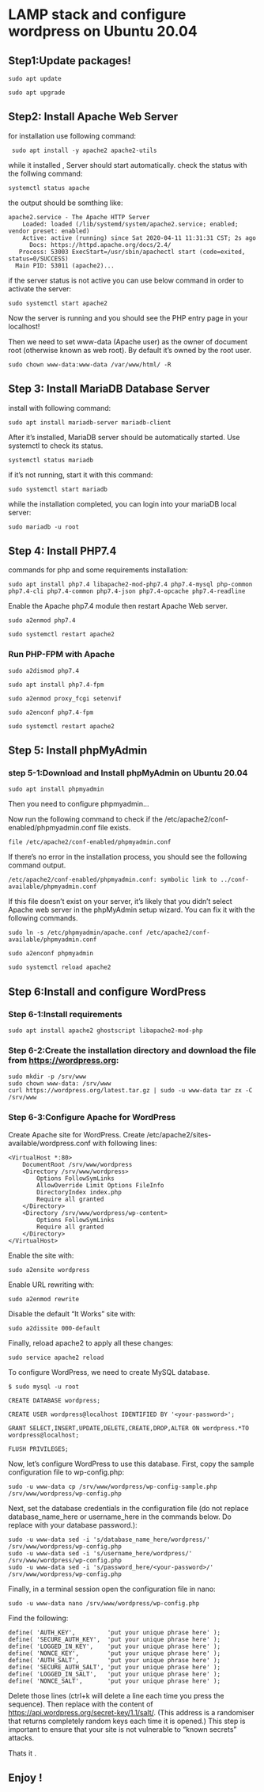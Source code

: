 
# LAMP stack and configure wordpress on Ubuntu 20.04  



## Step1:Update packages!

```
sudo apt update

sudo apt upgrade
```





## Step2: Install Apache Web Server
for installation use following command:
```
 sudo apt install -y apache2 apache2-utils
 ```
 
 while it installed , Server should start automatically.
 check the status with the follwing command:
 ```
 systemctl status apache
 ```

 the output should be somthing like:
 ```
 apache2.service - The Apache HTTP Server
     Loaded: loaded (/lib/systemd/system/apache2.service; enabled; vendor preset: enabled)
     Active: active (running) since Sat 2020-04-11 11:31:31 CST; 2s ago
       Docs: https://httpd.apache.org/docs/2.4/
    Process: 53003 ExecStart=/usr/sbin/apachectl start (code=exited, status=0/SUCCESS)
   Main PID: 53011 (apache2)...
 ```

 if the server status is not active you can use below command in order to activate the server:
 ```
 sudo systemctl start apache2
 ```

 Now the server is running and you should see the PHP entry page in your localhost!
 
 Then we need to set www-data (Apache user) as the owner of document root (otherwise known as web root). By default it’s owned by the root user.

 ```
 sudo chown www-data:www-data /var/www/html/ -R
 ```

## Step 3: Install MariaDB Database Server

install with following command:
```
sudo apt install mariadb-server mariadb-client

```
After it’s installed, MariaDB server should be automatically started. Use systemctl to check its status.
```
systemctl status mariadb
```

if it’s not running, start it with this command:
```
sudo systemctl start mariadb
```

while the installation completed, you can login into your mariaDB local server:
```
sudo mariadb -u root
```

## Step 4: Install PHP7.4
 commands for php and some requirements installation:
 ```
sudo apt install php7.4 libapache2-mod-php7.4 php7.4-mysql php-common php7.4-cli php7.4-common php7.4-json php7.4-opcache php7.4-readline
 ```

Enable the Apache php7.4 module then restart Apache Web server.

```
sudo a2enmod php7.4

sudo systemctl restart apache2
```

### Run PHP-FPM with Apache
```
sudo a2dismod php7.4

sudo apt install php7.4-fpm

sudo a2enmod proxy_fcgi setenvif

sudo a2enconf php7.4-fpm

sudo systemctl restart apache2
```

## Step 5: Install phpMyAdmin

### step 5-1:Download and Install phpMyAdmin on Ubuntu 20.04
```
sudo apt install phpmyadmin
```

Then you need to configure phpmyadmin...

Now run the following command to check if the /etc/apache2/conf-enabled/phpmyadmin.conf file exists.
```
file /etc/apache2/conf-enabled/phpmyadmin.conf
```
If there’s no error in the installation process, you should see the following command output.
```
/etc/apache2/conf-enabled/phpmyadmin.conf: symbolic link to ../conf-available/phpmyadmin.conf
```

If this file doesn’t exist on your server, it’s likely that you didn’t select Apache web server in the phpMyAdmin setup wizard. You can fix it with the following commands.
```
sudo ln -s /etc/phpmyadmin/apache.conf /etc/apache2/conf-available/phpmyadmin.conf

sudo a2enconf phpmyadmin

sudo systemctl reload apache2
```


## Step 6:Install and configure WordPress

### Step 6-1:Install requirements
```
sudo apt install apache2 ghostscript libapache2-mod-php 
```

### Step 6-2:Create the installation directory and download the file from https://wordpress.org:
```
sudo mkdir -p /srv/www
sudo chown www-data: /srv/www
curl https://wordpress.org/latest.tar.gz | sudo -u www-data tar zx -C /srv/www
```


### Step 6-3:Configure Apache for WordPress
Create Apache site for WordPress. Create /etc/apache2/sites-available/wordpress.conf with following lines:
```
<VirtualHost *:80>
    DocumentRoot /srv/www/wordpress
    <Directory /srv/www/wordpress>
        Options FollowSymLinks
        AllowOverride Limit Options FileInfo
        DirectoryIndex index.php
        Require all granted
    </Directory>
    <Directory /srv/www/wordpress/wp-content>
        Options FollowSymLinks
        Require all granted
    </Directory>
</VirtualHost>
```

Enable the site with:
```
sudo a2ensite wordpress
```

Enable URL rewriting with:
```
sudo a2enmod rewrite

```
Disable the default “It Works” site with:
```
sudo a2dissite 000-default
```

Finally, reload apache2 to apply all these changes:

```
sudo service apache2 reload
```
To configure WordPress, we need to create MySQL database.
```
$ sudo mysql -u root

CREATE DATABASE wordpress;

CREATE USER wordpress@localhost IDENTIFIED BY '<your-password>';

GRANT SELECT,INSERT,UPDATE,DELETE,CREATE,DROP,ALTER ON wordpress.*TO wordpress@localhost;

FLUSH PRIVILEGES;
```

Now, let’s configure WordPress to use this database. First, copy the sample configuration file to wp-config.php:
```
sudo -u www-data cp /srv/www/wordpress/wp-config-sample.php /srv/www/wordpress/wp-config.php
```

Next, set the database credentials in the configuration file (do not replace database_name_here or username_here in the commands below. Do replace <your-password> with your database password.):
```
sudo -u www-data sed -i 's/database_name_here/wordpress/' /srv/www/wordpress/wp-config.php
sudo -u www-data sed -i 's/username_here/wordpress/' /srv/www/wordpress/wp-config.php
sudo -u www-data sed -i 's/password_here/<your-password>/' /srv/www/wordpress/wp-config.php
```

Finally, in a terminal session open the configuration file in nano:
```
sudo -u www-data nano /srv/www/wordpress/wp-config.php
```
Find the following:
```
define( 'AUTH_KEY',         'put your unique phrase here' );
define( 'SECURE_AUTH_KEY',  'put your unique phrase here' );
define( 'LOGGED_IN_KEY',    'put your unique phrase here' );
define( 'NONCE_KEY',        'put your unique phrase here' );
define( 'AUTH_SALT',        'put your unique phrase here' );
define( 'SECURE_AUTH_SALT', 'put your unique phrase here' );
define( 'LOGGED_IN_SALT',   'put your unique phrase here' );
define( 'NONCE_SALT',       'put your unique phrase here' );
```
Delete those lines (ctrl+k will delete a line each time you press the sequence). Then replace with the content of https://api.wordpress.org/secret-key/1.1/salt/. (This address is a randomiser that returns completely random keys each time it is opened.) This step is important to ensure that your site is not vulnerable to “known secrets” attacks.


Thats it .
## Enjoy !




